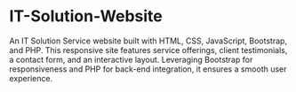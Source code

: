 # IT-Solution-Website
An IT Solution Service website built with HTML, CSS, JavaScript, Bootstrap, and PHP. This responsive site features service offerings, client testimonials, a contact form, and an interactive layout. Leveraging Bootstrap for responsiveness and PHP for back-end integration, it ensures a smooth user experience.

